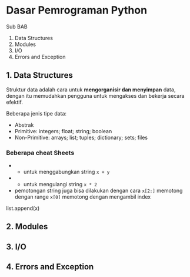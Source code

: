# Dasar Pemrograman Python
Sub BAB 
1. Data Structures
2. Modules
3. I/O
4. Errors and Exception

## 1. Data Structures
Struktur data adalah cara untuk __mengorganisir dan menyimpan__ data, dengan itu memudahkan pengguna untuk mengakses dan bekerja secara efektif. 

Beberapa jenis tipe data:
- Abstrak
- Primitive: integers; float; string; boolean
- Non-Primitive: arrays; list; tuples; dictionary; sets; files

### Beberapa cheat Sheets
- + untuk menggabungkan string `x + y`
- * untuk mengulangi string `x * 2`
- pemotongan string juga bisa dilakukan dengan cara `x[2:]` memotong dengan range `x[0]` memotong dengan mengambil index

list.append(x) 

## 2. Modules

## 3. I/O

## 4. Errors and Exception